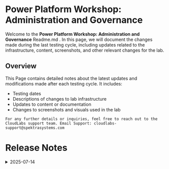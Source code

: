 # Power Platform Workshop: Administration and Governance

Welcome to the **Power Platform Workshop: Administration and Governance** Readme.md . In this page, we will document the changes made during the last testing cycle, including updates related to the infrastructure, content, screenshots, and other relevant changes for the lab.

## Overview

This Page contains detailed notes about the latest updates and modifications made after each testing cycle. It includes:

- Testing dates
- Descriptions of changes to lab infrastructure
- Updates to content or documentation
- Changes to screenshots and visuals used in the lab

`For any further details or inquiries, feel free to reach out to the CloudLabs support team. Email Support: cloudlabs-support@spektrasystems.com`

# Release Notes

<details>
  <summary>2025-07-14</summary>

### Release Date: 2025-07-14

- **Change**: The lab was originally tested a year ago, so this involved a complete re-onboarding. While the core content remained unchanged, extensive updates were made to reflect the latest UI enhancements, including revising nearly all screenshots to align with the current user experience.
  
- **Testing Date**: 2025-05-26

## Infrastructure Changes

### LAB 02
  
  - **Exercises 3 to 6** were moved to HOL 6 because they depended on the app being created in Power Platform and data appearing in Power BI, which required the **CoE Starter Kit** to be installed and set up first. Since it takes around 2–3 hours for the data to fully reflect after setup, we shifted these exercises to the end to avoid delays and ensure a smoother lab flow.
  - Included new exercise 3 that includes 2 tasks with proper steps and screenshots for setting up the inventory component of the **CoE Starter Kit**.
  - **Exercise 7** was removed because the template used was outdated, and the overall lab duration was becoming too long.

### LAB 03

  - **Exercise 3** was removed and moved to **HOL 6** for the same reason as Lab 2—it depends on the CoE Starter Kit. Since the setup takes 2–3 hours for the data to fully reflect, shifting these exercises to the end helps avoid delays and ensures a smoother lab experience.

### LAB 05

  - Found UI updates in Teams app, updates the UI according to the changes
  - Merged the earlier exercises from HOL 6 into Lab 05 since both were performed within the Teams app, making the flow more cohesive and also due to the reason that we have moved multiple exercises from HOL 2 and 3 to HOL 6 now.

#### LAB 06

  - Now LAB 06 contains the removed exercises from HOL 2 and HOL 3

## Content Changes

  - Have added new Exercise for **CoE Starter Kit** set up in HOL 2 Exercise 3
  

## Screenshot Updates

- **Change**: Updated almost all the screenshots for the whole lab to reflect the latest UI changes in the Power Platform and Teams app

## Validation

Removed the lab validation from **HOL 3 Exercise 2** based on a recommendation from the Engineering team, as the specific validation API is no longer supported.

## Testing Notes

- **Test Validation Summary**: Validated the lab guide steps, updated the content to reflect the latest UI changes, reorganized exercises for better alignment with the overall lab flow, and added a new exercise based on updated requirements.


---
</details>



